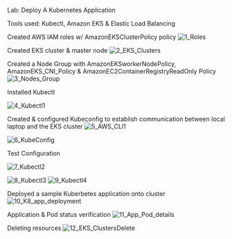 Lab: Deploy A Kubernetes Application

Tools used: Kubectl, Amazon EKS & Elastic Load Balancing

Created AWS IAM roles w/ AmazonEKSClusterPolicy policy
![1_Roles](https://user-images.githubusercontent.com/91057035/151870785-cb4530e9-f829-4831-8994-63326dadaed2.jpg)


Created EKS cluster & master node
![2_EKS_Clusters](https://user-images.githubusercontent.com/91057035/151870846-0fe03ed0-41fe-4808-a56a-1ce21dad1b60.jpg)


Created a Node Group with AmazonEKSworkerNodePolicy, AmazonEKS_CNI_Policy & AmazonEC2ContainerRegistryReadOnly Policy
![3_Nodes_Group](https://user-images.githubusercontent.com/91057035/151870848-5bffbc65-bee8-4c30-8aef-ffff8b54cd78.jpg)


Installed Kubectl

![4_Kubectl1](https://user-images.githubusercontent.com/91057035/151894142-da733aa7-9b5f-4227-86d3-73c2c2631c75.jpg)


Created & configured Kubeconfig to establish communication between local laptop and the EKS cluster
![5_AWS_CLI1](https://user-images.githubusercontent.com/91057035/151896231-adc3226a-600a-4888-a5d7-14ec6261a954.jpg)


![6_KubeConfig](https://user-images.githubusercontent.com/91057035/151896565-1c1a873b-9156-4a47-bf92-afc28f612b40.jpg)


Test Configuration

![7_Kubectl2](https://user-images.githubusercontent.com/91057035/151897168-1fc7e617-67b0-4a8a-9b40-4bf0b2cdf672.jpg)


![8_Kubectl3](https://user-images.githubusercontent.com/91057035/151897694-520e602c-b5b0-4c4c-beae-61a90eedd2c9.jpg)
![9_Kubectl4](https://user-images.githubusercontent.com/91057035/151897747-17936e5e-f423-46fa-8899-69b24ac29d36.jpg)


Deployed a sample Kuberbetes application onto cluster
![10_K8_app_deployment](https://user-images.githubusercontent.com/91057035/151897798-8497c067-5d72-4ef9-9552-b7c9457b6849.jpg)


Application & Pod status verification
![11_App_Pod_details](https://user-images.githubusercontent.com/91057035/151897837-62bce240-d782-4c95-ad23-7a2e0f412ab2.jpg)


Deleting resources 
![12_EKS_ClustersDelete](https://user-images.githubusercontent.com/91057035/151897856-943d664b-c5da-449c-ac9b-0976eb6ca0b1.jpg)
